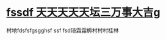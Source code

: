 # [fssdf  天天天天天坛三万事大吉g](https://github.com/jaydong2016/gitblog/issues/11)

村地fdsfsfgsgghsf ssf fsd琦霜霜槈村村村桂林